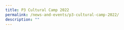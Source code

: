 ```yaml
---
title: P3 Cultural Camp 2022
permalink: /news-and-events/p3-cultural-camp-2022/
description: ""
---
```

